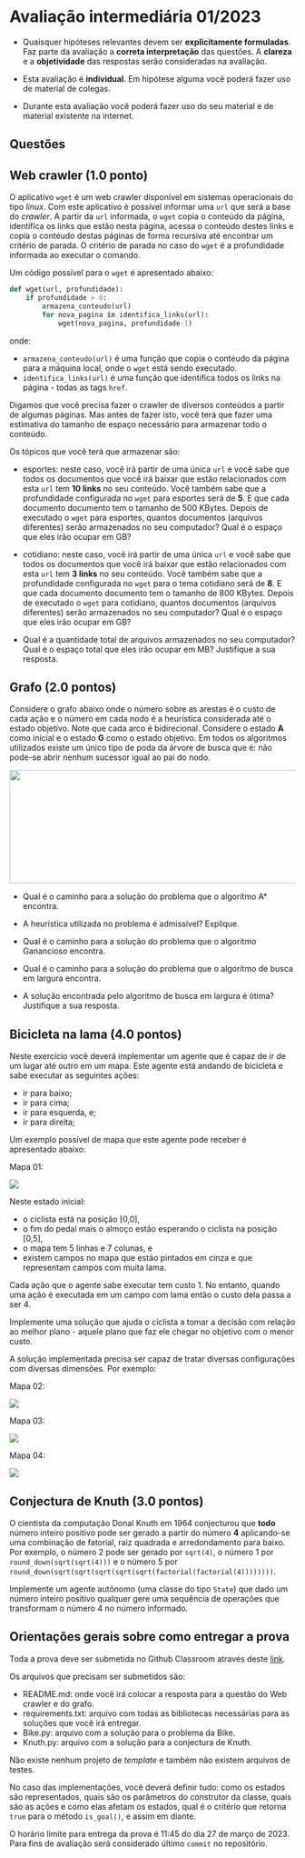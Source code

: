 # Avaliação intermediária 01/2023

* Quaisquer hipóteses relevantes devem ser **explicitamente formuladas**. Faz parte da avaliação a **correta interpretação** das questões. A **clareza** e a **objetividade** das respostas serão consideradas na avaliação. 

* Esta avaliação é **individual**. Em hipótese alguma você poderá fazer uso de material de colegas.

* Durante esta avaliação você poderá fazer uso do seu material e de material existente na internet. 

## Questões

## Web crawler (1.0 ponto)

O aplicativo `wget` é um web crawler disponível em sistemas operacionais do tipo *linux*. Com este aplicativo é possível informar uma `url` que será a base do *crawler*. A partir da `url` informada, o `wget` copia o conteúdo da página, identifica os links que estão nesta página, acessa o conteúdo destes links e copia o contéudo destas páginas de forma recursiva até encontrar um critério de parada. O critério de parada no caso do `wget` é a profundidade informada ao executar o comando.

Um código possível para o `wget` é apresentado abaixo: 

```python
def wget(url, profundidade):
    if profundidade > 0:
        armazena_conteudo(url)
        for nova_pagina in identifica_links(url):
            wget(nova_pagina, profundidade-1)
```

onde: 

* `armazena_conteudo(url)` é uma função que copia o contéudo da página para a máquina local, onde o `wget` está sendo executado. 
* `identifica_links(url)` é uma função que identifica todos os links na página - todas as tags `href`. 


Digamos que você precisa fazer o crawler de diversos conteúdos a partir de algumas páginas. Mas antes de fazer isto, você terá que fazer uma estimativa do tamanho de espaço necessário para armazenar todo o conteúdo. 

Os tópicos que você terá que armazenar são: 

* esportes: neste caso, você irá partir de uma única `url` e você sabe que todos os documentos que você irá baixar que estão relacionados com esta `url` tem **10 links** no seu conteúdo. Você também sabe que a profundidade configurada no `wget` para esportes será de **5**. E que cada documento documento tem o tamanho de 500 KBytes. Depois de executado o `wget` para esportes, quantos documentos (arquivos diferentes) serão armazenados no seu computador? Qual é o espaço que eles irão ocupar em GB? 

* cotidiano: neste caso, você irá partir de uma única `url` e você sabe que todos os documentos que você irá baixar que estão relacionados com esta `url` tem **3 links** no seu conteúdo. Você também sabe que a profundidade configurada no `wget` para o tema cotidiano será de **8**. E que cada documento documento tem o tamanho de 800 KBytes. Depois de executado o `wget` para cotidiano, quantos documentos (arquivos diferentes) serão armazenados no seu computador? Qual é o espaço que eles irão ocupar em GB? 

* Qual é a quantidade total de arquivos armazenados no seu computador? Qual é o espaço total que eles irão ocupar em MB? Justifique a sua resposta. 


## Grafo (2.0 pontos)

Considere o grafo abaixo onde o número sobre as arestas é o custo de cada ação e o número em cada nodo é a heurística considerada até o
estado objetivo. Note que cada arco é bidirecional. Considere o estado **A** como inicial e o estado **G** como o estado objetivo. Em todos os algoritmos utilizados existe um único tipo de poda da árvore de busca que é: não pode-se abrir nenhum sucessor igual ao pai do nodo. 

<img src="img/grafo.png" width="800" height="200">

* Qual é o caminho para a solução do problema que o algoritmo A* encontra.

* A heurística utilizada no problema é admissível? Explique.

* Qual é o caminho para a solução do problema que o algoritmo Ganancioso encontra. 

* Qual é o caminho para a solução do problema que o algoritmo de busca em largura encontra. 

* A solução encontrada pelo algoritmo de busca em largura é ótima? Justifique a sua resposta. 

## Bicicleta na lama (4.0 pontos)

Neste exercício você deverá implementar um agente que é capaz de ir de um lugar até outro em um mapa. Este agente está andando de bicicleta e sabe executar as seguintes ações: 

* ir para baixo;
* ir para cima;
* ir para esquerda, e;
* ir para direita; 

Um exemplo possível de mapa que este agente pode receber é apresentado abaixo: 

Mapa 01: 

<img src="img/mapa_01.png"> 

Neste estado inicial: 

* o ciclista está na posição [0,0],
* o fim do pedal mais o almoço estão esperando o ciclista na posição [0,5],
* o mapa tem 5 linhas e 7 colunas, e
* existem campos no mapa que estão pintados em cinza e que representam campos com muita lama. 

Cada ação que o agente sabe executar tem custo 1. No entanto, quando uma ação é executada em um campo com lama então o custo dela passa a ser 4. 

Implemente uma solução que ajuda o ciclista a tomar a decisão com relação ao melhor plano - aquele plano que faz ele chegar no objetivo com o menor custo.

A solução implementada precisa ser capaz de tratar diversas configurações com diversas dimensões. Por exemplo:

Mapa 02:

<img src="img/mapa_01_01.png"> 

Mapa 03: 

<img src="img/mapa_02.png"> 

Mapa 04: 

<img src="img/mapa_03.png"> 


## Conjectura de Knuth (3.0 pontos)

O cientista da computação Donal Knuth em 1964 conjecturou que **todo** número inteiro positivo pode ser gerado a partir do número **4** aplicando-se uma combinação de fatorial, raiz quadrada e arredondamento para baixo. Por exemplo, o número 2 pode ser gerado por `sqrt(4)`, o número 1 por `round_down(sqrt(sqrt(4)))` e o número 5 por `round_down(sqrt(sqrt(sqrt(sqrt(sqrt(factorial(factorial(4))))))))`.

Implemente um agente autônomo (uma classe do tipo `State`) que dado um número inteiro positivo qualquer gere uma sequência de operações que transformam o número 4 no número informado.

## Orientações gerais sobre como entregar a prova

Toda a prova deve ser submetida no Github Classroom através deste [link](https://classroom.github.com/a/MD_gKLBn).

Os arquivos que precisam ser submetidos são: 

* README.md: onde você irá colocar a resposta para a questão do Web crawler e do grafo. 
* requirements.txt: arquivo com todas as bibliotecas necessárias para as soluções que você irá entregar. 
* Bike.py: arquivo com a solução para o problema da Bike.
* Knuth.py: arquivo com a solução para a conjectura de Knuth. 

Não existe nenhum projeto de *template* e também não existem arquivos de testes. 

No caso das implementações, você deverá definir tudo: como os estados são representados, quais são os parâmetros do construtor da classe, quais são as ações e como elas afetam os estados, qual é o critério que retorna `true` para o método `is_goal()`, e assim em diante. 

O horário limite para entrega da prova é 11:45 do dia 27 de março de 2023. Para fins de avaliação será considerado último `commit` no repositório. 

